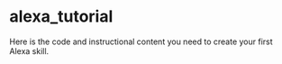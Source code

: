 # alexa_tutorial
Here is the code and instructional content you need to create your first Alexa skill. 
